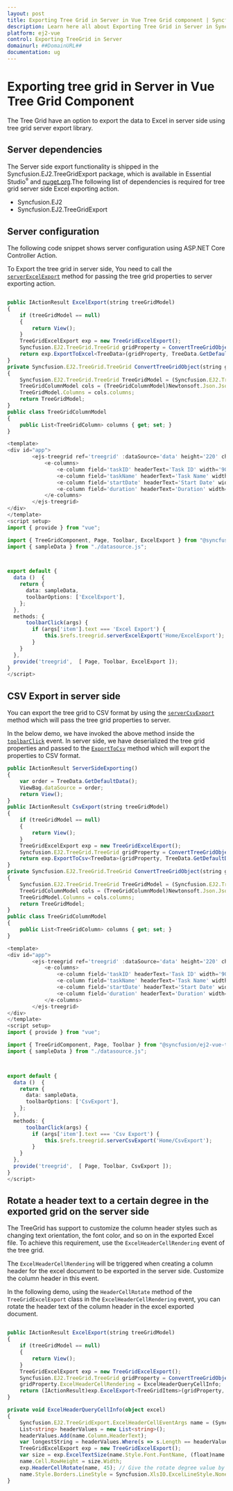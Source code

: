 ```yaml
---
layout: post
title: Exporting Tree Grid in Server in Vue Tree Grid component | Syncfusion
description: Learn here all about Exporting Tree Grid in Server in Syncfusion ##Platform_Name## Tree Grid Component of Syncfusion Essential JS 2 and more.
platform: ej2-vue
control: Exporting TreeGrid in Server
domainurl: ##DomainURL##
documentation: ug
---
```



# Exporting tree grid in Server in Vue Tree Grid Component

The Tree Grid have an option to export the data to Excel in server side using tree grid server export library.

## Server dependencies

The Server side export functionality is shipped in the Syncfusion.EJ2.TreeGridExport package, which is available in Essential Studio<sup style="font-size:70%">&reg;</sup> and [nuget.org](https://www.nuget.org/).The following list of dependencies is required for tree grid server side Excel exporting action.

* Syncfusion.EJ2
* Syncfusion.EJ2.TreeGridExport

## Server configuration

The following code snippet shows server configuration using ASP.NET Core Controller Action.

To Export the tree grid in server side, You need to call the [`serverExcelExport`](https://ej2.syncfusion.com/documentation/api/treegrid/#serverexcelexport) method for passing the tree grid properties to server exporting action.

```ts

public IActionResult ExcelExport(string treeGridModel)
{
    if (treeGridModel == null)
    {
        return View();
    }
    TreeGridExcelExport exp = new TreeGridExcelExport();
    Syncfusion.EJ2.TreeGrid.TreeGrid gridProperty = ConvertTreeGridObject(treeGridModel);
    return exp.ExportToExcel<TreeData>(gridProperty, TreeData.GetDefaultData());
}
private Syncfusion.EJ2.TreeGrid.TreeGrid ConvertTreeGridObject(string gridProperty)
{
    Syncfusion.EJ2.TreeGrid.TreeGrid TreeGridModel = (Syncfusion.EJ2.TreeGrid.TreeGrid)Newtonsoft.Json.JsonConvert.DeserializeObject(gridProperty, typeof(Syncfusion.EJ2.TreeGrid.TreeGrid));
    TreeGridColumnModel cols = (TreeGridColumnModel)Newtonsoft.Json.JsonConvert.DeserializeObject(gridProperty, typeof(TreeGridColumnModel));
    TreeGridModel.Columns = cols.columns;
    return TreeGridModel;
}
public class TreeGridColumnModel
{
    public List<TreeGridColumn> columns { get; set; }
}

```
```ts
<template>
<div id="app">
        <ejs-treegrid ref='treegrid' :dataSource='data' height='220' childMapping='subtasks' :treeColumnIndex='1' :allowExcelExport='true' :toolbar='toolbarOptions' :toolbarClick='toolbarClick'>
            <e-columns>
                <e-column field='taskID' headerText='Task ID' width='90' textAlign='Right'></e-column>
                <e-column field='taskName' headerText='Task Name' width='160'></e-column>
                <e-column field='startDate' headerText='Start Date' width='90' format="yMd" textAlign='Right'></e-column>
                <e-column field='duration' headerText='Duration' width='80' textAlign='Right'></e-column>
            </e-columns>
        </ejs-treegrid>
</div>
</template>
<script setup>
import { provide } from "vue";

import { TreeGridComponent, Page, Toolbar, ExcelExport } from "@syncfusion/ej2-vue-treegrid";
import { sampleData } from "./datasource.js";



export default {
  data ()  {
    return {
      data: sampleData,
      toolbarOptions: ['ExcelExport'],
    };
  },
  methods: {
      toolbarClick(args) {
        if (args['item'].text === 'Excel Export') {
            this.$refs.treegrid.serverExcelExport('Home/ExcelExport');
        }
    }
  },
  provide('treegrid',  [ Page, Toolbar, ExcelExport ]);
}
</script>

```
## CSV Export in server side

You can export the tree grid to CSV format by using the [`serverCsvExport`](https://ej2.syncfusion.com/vue/documentation/api/treegrid/#servercsvexport) method which will pass the tree grid properties to server.

In the below demo, we have invoked the above method inside the [`toolbarClick`](https://ej2.syncfusion.com/vue/documentation/api/treegrid/#toolbarclick) event. In server side, we have deserialized the tree grid properties and passed to the [`ExportToCsv`](https://help.syncfusion.com/cr/aspnetmvc-js2/Syncfusion.EJ2.TreeGridExport.TreeGridExcelExport.html#Syncfusion_EJ2_TreeGridExport_TreeGridExcelExport_ExportToCsv__1_Syncfusion_EJ2_TreeGrid_TreeGrid_System_Collections_IEnumerable_Syncfusion_EJ2_TreeGridExport_ExcelExportProperties_) method which will export the properties to CSV format.

```ts
public IActionResult ServerSideExporting()
{
    var order = TreeData.GetDefaultData();
    ViewBag.dataSource = order;
    return View();
}
public IActionResult CsvExport(string treeGridModel)
{
    if (treeGridModel == null)
    {
        return View();
    }
    TreeGridExcelExport exp = new TreeGridExcelExport();
    Syncfusion.EJ2.TreeGrid.TreeGrid gridProperty = ConvertTreeGridObject(treeGridModel);
    return exp.ExportToCsv<TreeData>(gridProperty, TreeData.GetDefaultData());
}
private Syncfusion.EJ2.TreeGrid.TreeGrid ConvertTreeGridObject(string gridProperty)
{
    Syncfusion.EJ2.TreeGrid.TreeGrid TreeGridModel = (Syncfusion.EJ2.TreeGrid.TreeGrid)Newtonsoft.Json.JsonConvert.DeserializeObject(gridProperty, typeof(Syncfusion.EJ2.TreeGrid.TreeGrid));
    TreeGridColumnModel cols = (TreeGridColumnModel)Newtonsoft.Json.JsonConvert.DeserializeObject(gridProperty, typeof(TreeGridColumnModel));
    TreeGridModel.Columns = cols.columns;
    return TreeGridModel;
}
public class TreeGridColumnModel
{
    public List<TreeGridColumn> columns { get; set; }
}
```
```ts
<template>
<div id="app">
        <ejs-treegrid ref='treegrid' :dataSource='data' height='220' childMapping='subtasks' :treeColumnIndex='1' :toolbar='toolbarOptions' :toolbarClick='toolbarClick'>
            <e-columns>
                <e-column field='taskID' headerText='Task ID' width='90' textAlign='Right'></e-column>
                <e-column field='taskName' headerText='Task Name' width='160'></e-column>
                <e-column field='startDate' headerText='Start Date' width='90' format="yMd" textAlign='Right'></e-column>
                <e-column field='duration' headerText='Duration' width='80' textAlign='Right'></e-column>
            </e-columns>
        </ejs-treegrid>
</div>
</template>
<script setup>
import { provide } from "vue";

import { TreeGridComponent, Page, Toolbar } from "@syncfusion/ej2-vue-treegrid";
import { sampleData } from "./datasource.js";



export default {
  data ()  {
    return {
      data: sampleData,
      toolbarOptions: ['CsvExport'],
    };
  },
  methods: {
      toolbarClick(args) {
        if (args['item'].text === 'Csv Export') {
            this.$refs.treegrid.serverCsvExport('Home/CsvExport');
        }
    }
  },
  provide('treegrid',  [ Page, Toolbar, CsvExport ]);
}
</script>
```

## Rotate a header text to a certain degree in the exported grid on the server side

The TreeGrid has support to customize the column header styles such as changing text orientation, the font color, and so on in the exported Excel file. To achieve this requirement, use the `ExcelHeaderCellRendering` event of the tree grid.

The `ExcelHeaderCellRendering` will be triggered when creating a column header for the excel document to be exported in the server side. Customize the column header in this event.

In the following demo, using the `HeaderCellRotate` method of the `TreeGridExcelExport` class in the `ExcelHeaderCellRendering` event, you can rotate the header text of the column header in the excel exported document.

```ts

public IActionResult ExcelExport(string treeGridModel)
{
    if (treeGridModel == null)
    {
        return View();
    }
    TreeGridExcelExport exp = new TreeGridExcelExport();
    Syncfusion.EJ2.TreeGrid.TreeGrid gridProperty = ConvertTreeGridObject(treeGridModel);
    gridProperty.ExcelHeaderCellRendering = ExcelHeaderQueryCellInfo;
    return (IActionResult)exp.ExcelExport<TreeGridItems>(gridProperty, TreeGridItems.GetDefaultData());
}

private void ExcelHeaderQueryCellInfo(object excel)
{
    Syncfusion.EJ2.TreeGridExport.ExcelHeaderCellEventArgs name = (Syncfusion.EJ2.TreeGridExport.ExcelHeaderCellEventArgs)excel;
    List<string> headerValues = new List<string>();
    headerValues.Add(name.Column.HeaderText);
    var longestString = headerValues.Where(s => s.Length == headerValues.Max(m => m.Length)).First();
    TreeGridExcelExport exp = new TreeGridExcelExport();
    var size = exp.ExcelTextSize(name.Style.Font.FontName, (float)name.Style.Font.Size, longestString);
    name.Cell.RowHeight = size.Width;
    exp.HeaderCellRotate(name, 45); // Give the rotate degree value by the user.  
    name.Style.Borders.LineStyle = Syncfusion.XlsIO.ExcelLineStyle.None;
}

```